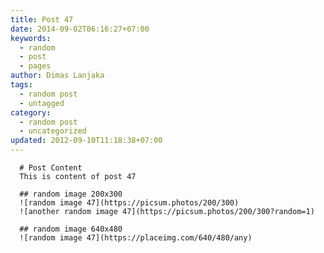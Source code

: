 ```yaml
---
title: Post 47
date: 2014-09-02T06:16:27+07:00
keywords:
  - random
  - post
  - pages
author: Dimas Lanjaka
tags:
  - random post
  - untagged
category:
  - random post
  - uncategorized
updated: 2012-09-10T11:18:38+07:00
---
```


      # Post Content
      This is content of post 47

      ## random image 200x300
      ![random image 47](https://picsum.photos/200/300)
      ![another random image 47](https://picsum.photos/200/300?random=1)

      ## random image 640x480
      ![random image 47](https://placeimg.com/640/480/any)
      